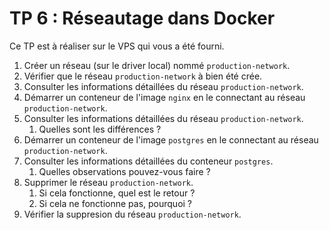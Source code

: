 # TP 6 : Réseautage dans Docker

Ce TP est à réaliser sur le VPS qui vous a été fourni.

1. Créer un réseau (sur le driver local) nommé `production-network`.
2. Vérifier que le réseau `production-network` à bien été crée.
3. Consulter les informations détaillées du réseau `production-network`.
4. Démarrer un conteneur de l'image `nginx` en le connectant au réseau `production-network`.
5. Consulter les informations détaillées du réseau `production-network`.
   1. Quelles sont les différences ?
6. Démarrer un conteneur de l'image `postgres` en le connectant au réseau `production-network`.
7. Consulter les informations détaillées du conteneur `postgres`.
   1. Quelles observations pouvez-vous faire ?
8. Supprimer le réseau `production-network`.
   1. Si cela fonctionne, quel est le retour ?
   2. Si cela ne fonctionne pas, pourquoi ?
9. Vérifier la suppresion du réseau `production-network`.